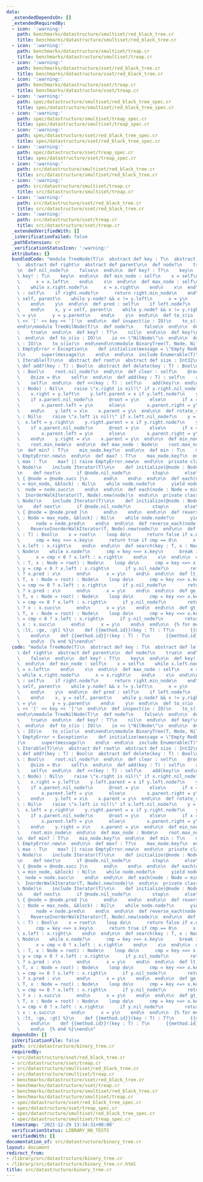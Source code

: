 ```yaml
---
data:
  _extendedDependsOn: []
  _extendedRequiredBy:
  - icon: ':warning:'
    path: benchmarks/datastructure/smultiset/red_black_tree.cr
    title: benchmarks/datastructure/smultiset/red_black_tree.cr
  - icon: ':warning:'
    path: benchmarks/datastructure/smultiset/treap.cr
    title: benchmarks/datastructure/smultiset/treap.cr
  - icon: ':warning:'
    path: benchmarks/datastructure/sset/red_black_tree.cr
    title: benchmarks/datastructure/sset/red_black_tree.cr
  - icon: ':warning:'
    path: benchmarks/datastructure/sset/treap.cr
    title: benchmarks/datastructure/sset/treap.cr
  - icon: ':warning:'
    path: spec/datastructure/smultiset/red_black_tree_spec.cr
    title: spec/datastructure/smultiset/red_black_tree_spec.cr
  - icon: ':warning:'
    path: spec/datastructure/smultiset/treap_spec.cr
    title: spec/datastructure/smultiset/treap_spec.cr
  - icon: ':warning:'
    path: spec/datastructure/sset/red_black_tree_spec.cr
    title: spec/datastructure/sset/red_black_tree_spec.cr
  - icon: ':warning:'
    path: spec/datastructure/sset/treap_spec.cr
    title: spec/datastructure/sset/treap_spec.cr
  - icon: ':warning:'
    path: src/datastructure/smultiset/red_black_tree.cr
    title: src/datastructure/smultiset/red_black_tree.cr
  - icon: ':warning:'
    path: src/datastructure/smultiset/treap.cr
    title: src/datastructure/smultiset/treap.cr
  - icon: ':warning:'
    path: src/datastructure/sset/red_black_tree.cr
    title: src/datastructure/sset/red_black_tree.cr
  - icon: ':warning:'
    path: src/datastructure/sset/treap.cr
    title: src/datastructure/sset/treap.cr
  _extendedVerifiedWith: []
  _isVerificationFailed: false
  _pathExtension: cr
  _verificationStatusIcon: ':warning:'
  attributes: {}
  bundledCode: "module TreeNode(T)\n  abstract def key : T\n  abstract def left\n\
    \  abstract def right\n  abstract def parent\n\n  def node?\n    true\n  end\n\
    \n  def nil_node?\n    false\n  end\n\n  def key? : T?\n    key\n  end\n\n  def\
    \ key! : T\n    key\n  end\n\n  def min_node : self\n    x = self\n    while x.left.node?\n\
    \      x = x.left\n    end\n    x\n  end\n\n  def max_node : self\n    x = self\n\
    \    while x.right.node?\n      x = x.right\n    end\n    x\n  end\n\n  def succ\
    \ : self\n    if right.node?\n      return right.min_node\n    end\n    x, y =\
    \ self, parent\n    while y.node? && x != y.left\n      x = y\n      y = y.parent\n\
    \    end\n    y\n  end\n\n  def pred : self\n    if left.node?\n      return left.max_node\n\
    \    end\n    x, y = self, parent\n    while y.node? && x != y.right\n      x\
    \ = y\n      y = y.parent\n    end\n    y\n  end\n\n  def to_s(io : IO)\n    io\
    \ << '[' << key << ']'\n  end\n\n  def inspect(io : IO)\n    to_s(io)\n  end\n\
    end\n\nmodule TreeNilNode(T)\n  def node?\n    false\n  end\n\n  def nil_node?\n\
    \    true\n  end\n\n  def key? : T?\n    nil\n  end\n\n  def key!\n    raise NilAssertionError.new\n\
    \  end\n\n  def to_s(io : IO)\n    io << \"NilNode\"\n  end\n\n  def inspect(io\
    \ : IO)\n    to_s(io)\n  end\nend\n\nmodule BinaryTree(T, Node, NilNode)\n  class\
    \ EmptyError < Exception\n    def initialize(message = \"Empty RedBlackTree\"\
    )\n      super(message)\n    end\n  end\n\n  include Enumerable(T)\n  include\
    \ Iterable(T)\n\n  abstract def root\n  abstract def size : Int32\n  abstract\
    \ def add?(key : T) : Bool\n  abstract def delete(key : T) : Bool\n\n  def empty?\
    \ : Bool\n    root.nil_node?\n  end\n\n  def clear : self\n    @root = NilNode.new\n\
    \    @size = 0\n    self\n  end\n\n  def add(key : T) : self\n    add?(key)\n\
    \    self\n  end\n\n  def <<(key : T) : self\n    add(key)\n  end\n\n  def rotate_left(x\
    \ : Node) : Nil\n    raise \"x.right is nil!\" if x.right.nil_node?\n    y = x.right\n\
    \    x.right = y.left\n    y.left.parent = x if y.left.node?\n    y.parent = x.parent\n\
    \    if x.parent.nil_node?\n      @root = y\n    else\n      if x == x.parent.left\n\
    \        x.parent.left = y\n      else\n        x.parent.right = y\n      end\n\
    \    end\n    y.left = x\n    x.parent = y\n  end\n\n  def rotate_right(x : Node)\
    \ : Nil\n    raise \"x.left is nil!\" if x.left.nil_node?\n    y = x.left\n  \
    \  x.left = y.right\n    y.right.parent = x if y.right.node?\n    y.parent = x.parent\n\
    \    if x.parent.nil_node?\n      @root = y\n    else\n      if x == x.parent.left\n\
    \        x.parent.left = y\n      else\n        x.parent.right = y\n      end\n\
    \    end\n    y.right = x\n    x.parent = y\n  end\n\n  def min_node : Node\n\
    \    root.min_node\n  end\n\n  def max_node : Node\n    root.max_node\n  end\n\
    \n  def min? : T?\n    min_node.key?\n  end\n\n  def min : T\n    min? || raise\
    \ EmptyError.new\n  end\n\n  def max? : T?\n    max_node.key?\n  end\n\n  def\
    \ max : T\n    max? || raise EmptyError.new\n  end\n\n  private class InorderWalkIterator(T,\
    \ Node)\n    include Iterator(T)\n\n    def initialize(@node : Node)\n    end\n\
    \n    def next\n      if @node.nil_node?\n        stop\n      else\n        @node.key.tap\
    \ { @node = @node.succ }\n      end\n    end\n  end\n\n  def each(node : Node\
    \ = min_node, &block) : Nil\n    while node.node?\n      yield node.key\n    \
    \  node = node.succ\n    end\n  end\n\n  def each(node : Node = min_node)\n  \
    \  InorderWalkIterator(T, Node).new(node)\n  end\n\n  private class ReverseInorderWalkIterator(T,\
    \ Node)\n    include Iterator(T)\n\n    def initialize(@node : Node)\n    end\n\
    \n    def next\n      if @node.nil_node?\n        stop\n      else\n        @node.key.tap\
    \ { @node = @node.pred }\n      end\n    end\n  end\n\n  def reverse_each(node\
    \ : Node = max_node, &block) : Nil\n    while node.node?\n      yield node.key\n\
    \      node = node.pred\n    end\n  end\n\n  def reverse_each(node : Node = max_node)\n\
    \    ReverseInorderWalkIterator(T, Node).new(node)\n  end\n\n  def includes?(key\
    \ : T) : Bool\n    x = root\n    loop do\n      return false if x.nil_node?\n\
    \      cmp = key <=> x.key\n      return true if cmp == 0\n      x = cmp < 0 ?\
    \ x.left : x.right\n    end\n  end\n\n  def search(key : T, x : Node = root) :\
    \ Node\n    while x.node?\n      cmp = key <=> x.key\n      break if cmp == 0\n\
    \      x = cmp < 0 ? x.left : x.right\n    end\n    x\n  end\n\n  def le_node(key\
    \ : T, x : Node = root) : Node\n    loop do\n      cmp = key <=> x.key\n     \
    \ y = cmp < 0 ? x.left : x.right\n      if y.nil_node?\n        return cmp < 0\
    \ ? x.pred : x\n      end\n      x = y\n    end\n  end\n\n  def lt_node(key :\
    \ T, x : Node = root) : Node\n    loop do\n      cmp = key <=> x.key\n      y\
    \ = cmp <= 0 ? x.left : x.right\n      if y.nil_node?\n        return cmp <= 0\
    \ ? x.pred : x\n      end\n      x = y\n    end\n  end\n\n  def ge_node(key :\
    \ T, x : Node = root) : Node\n    loop do\n      cmp = key <=> x.key\n      y\
    \ = cmp <= 0 ? x.left : x.right\n      if y.nil_node?\n        return cmp <= 0\
    \ ? x : x.succ\n      end\n      x = y\n    end\n  end\n\n  def gt_node(key :\
    \ T, x : Node = root) : Node\n    loop do\n      cmp = key <=> x.key\n      y\
    \ = cmp < 0 ? x.left : x.right\n      if y.nil_node?\n        return cmp < 0 ?\
    \ x : x.succ\n      end\n      x = y\n    end\n  end\n\n  {% for method in [:le,\
    \ :lt, :ge, :gt] %}\n    def {{method.id}}(key : T) : T?\n      {{method.id}}_node(key).key?\n\
    \    end\n\n    def {{method.id}}!(key : T) : T\n      {{method.id}}_node(key).key!\n\
    \    end\n  {% end %}\nend\n"
  code: "module TreeNode(T)\n  abstract def key : T\n  abstract def left\n  abstract\
    \ def right\n  abstract def parent\n\n  def node?\n    true\n  end\n\n  def nil_node?\n\
    \    false\n  end\n\n  def key? : T?\n    key\n  end\n\n  def key! : T\n    key\n\
    \  end\n\n  def min_node : self\n    x = self\n    while x.left.node?\n      x\
    \ = x.left\n    end\n    x\n  end\n\n  def max_node : self\n    x = self\n   \
    \ while x.right.node?\n      x = x.right\n    end\n    x\n  end\n\n  def succ\
    \ : self\n    if right.node?\n      return right.min_node\n    end\n    x, y =\
    \ self, parent\n    while y.node? && x != y.left\n      x = y\n      y = y.parent\n\
    \    end\n    y\n  end\n\n  def pred : self\n    if left.node?\n      return left.max_node\n\
    \    end\n    x, y = self, parent\n    while y.node? && x != y.right\n      x\
    \ = y\n      y = y.parent\n    end\n    y\n  end\n\n  def to_s(io : IO)\n    io\
    \ << '[' << key << ']'\n  end\n\n  def inspect(io : IO)\n    to_s(io)\n  end\n\
    end\n\nmodule TreeNilNode(T)\n  def node?\n    false\n  end\n\n  def nil_node?\n\
    \    true\n  end\n\n  def key? : T?\n    nil\n  end\n\n  def key!\n    raise NilAssertionError.new\n\
    \  end\n\n  def to_s(io : IO)\n    io << \"NilNode\"\n  end\n\n  def inspect(io\
    \ : IO)\n    to_s(io)\n  end\nend\n\nmodule BinaryTree(T, Node, NilNode)\n  class\
    \ EmptyError < Exception\n    def initialize(message = \"Empty RedBlackTree\"\
    )\n      super(message)\n    end\n  end\n\n  include Enumerable(T)\n  include\
    \ Iterable(T)\n\n  abstract def root\n  abstract def size : Int32\n  abstract\
    \ def add?(key : T) : Bool\n  abstract def delete(key : T) : Bool\n\n  def empty?\
    \ : Bool\n    root.nil_node?\n  end\n\n  def clear : self\n    @root = NilNode.new\n\
    \    @size = 0\n    self\n  end\n\n  def add(key : T) : self\n    add?(key)\n\
    \    self\n  end\n\n  def <<(key : T) : self\n    add(key)\n  end\n\n  def rotate_left(x\
    \ : Node) : Nil\n    raise \"x.right is nil!\" if x.right.nil_node?\n    y = x.right\n\
    \    x.right = y.left\n    y.left.parent = x if y.left.node?\n    y.parent = x.parent\n\
    \    if x.parent.nil_node?\n      @root = y\n    else\n      if x == x.parent.left\n\
    \        x.parent.left = y\n      else\n        x.parent.right = y\n      end\n\
    \    end\n    y.left = x\n    x.parent = y\n  end\n\n  def rotate_right(x : Node)\
    \ : Nil\n    raise \"x.left is nil!\" if x.left.nil_node?\n    y = x.left\n  \
    \  x.left = y.right\n    y.right.parent = x if y.right.node?\n    y.parent = x.parent\n\
    \    if x.parent.nil_node?\n      @root = y\n    else\n      if x == x.parent.left\n\
    \        x.parent.left = y\n      else\n        x.parent.right = y\n      end\n\
    \    end\n    y.right = x\n    x.parent = y\n  end\n\n  def min_node : Node\n\
    \    root.min_node\n  end\n\n  def max_node : Node\n    root.max_node\n  end\n\
    \n  def min? : T?\n    min_node.key?\n  end\n\n  def min : T\n    min? || raise\
    \ EmptyError.new\n  end\n\n  def max? : T?\n    max_node.key?\n  end\n\n  def\
    \ max : T\n    max? || raise EmptyError.new\n  end\n\n  private class InorderWalkIterator(T,\
    \ Node)\n    include Iterator(T)\n\n    def initialize(@node : Node)\n    end\n\
    \n    def next\n      if @node.nil_node?\n        stop\n      else\n        @node.key.tap\
    \ { @node = @node.succ }\n      end\n    end\n  end\n\n  def each(node : Node\
    \ = min_node, &block) : Nil\n    while node.node?\n      yield node.key\n    \
    \  node = node.succ\n    end\n  end\n\n  def each(node : Node = min_node)\n  \
    \  InorderWalkIterator(T, Node).new(node)\n  end\n\n  private class ReverseInorderWalkIterator(T,\
    \ Node)\n    include Iterator(T)\n\n    def initialize(@node : Node)\n    end\n\
    \n    def next\n      if @node.nil_node?\n        stop\n      else\n        @node.key.tap\
    \ { @node = @node.pred }\n      end\n    end\n  end\n\n  def reverse_each(node\
    \ : Node = max_node, &block) : Nil\n    while node.node?\n      yield node.key\n\
    \      node = node.pred\n    end\n  end\n\n  def reverse_each(node : Node = max_node)\n\
    \    ReverseInorderWalkIterator(T, Node).new(node)\n  end\n\n  def includes?(key\
    \ : T) : Bool\n    x = root\n    loop do\n      return false if x.nil_node?\n\
    \      cmp = key <=> x.key\n      return true if cmp == 0\n      x = cmp < 0 ?\
    \ x.left : x.right\n    end\n  end\n\n  def search(key : T, x : Node = root) :\
    \ Node\n    while x.node?\n      cmp = key <=> x.key\n      break if cmp == 0\n\
    \      x = cmp < 0 ? x.left : x.right\n    end\n    x\n  end\n\n  def le_node(key\
    \ : T, x : Node = root) : Node\n    loop do\n      cmp = key <=> x.key\n     \
    \ y = cmp < 0 ? x.left : x.right\n      if y.nil_node?\n        return cmp < 0\
    \ ? x.pred : x\n      end\n      x = y\n    end\n  end\n\n  def lt_node(key :\
    \ T, x : Node = root) : Node\n    loop do\n      cmp = key <=> x.key\n      y\
    \ = cmp <= 0 ? x.left : x.right\n      if y.nil_node?\n        return cmp <= 0\
    \ ? x.pred : x\n      end\n      x = y\n    end\n  end\n\n  def ge_node(key :\
    \ T, x : Node = root) : Node\n    loop do\n      cmp = key <=> x.key\n      y\
    \ = cmp <= 0 ? x.left : x.right\n      if y.nil_node?\n        return cmp <= 0\
    \ ? x : x.succ\n      end\n      x = y\n    end\n  end\n\n  def gt_node(key :\
    \ T, x : Node = root) : Node\n    loop do\n      cmp = key <=> x.key\n      y\
    \ = cmp < 0 ? x.left : x.right\n      if y.nil_node?\n        return cmp < 0 ?\
    \ x : x.succ\n      end\n      x = y\n    end\n  end\n\n  {% for method in [:le,\
    \ :lt, :ge, :gt] %}\n    def {{method.id}}(key : T) : T?\n      {{method.id}}_node(key).key?\n\
    \    end\n\n    def {{method.id}}!(key : T) : T\n      {{method.id}}_node(key).key!\n\
    \    end\n  {% end %}\nend\n"
  dependsOn: []
  isVerificationFile: false
  path: src/datastructure/binary_tree.cr
  requiredBy:
  - src/datastructure/sset/red_black_tree.cr
  - src/datastructure/sset/treap.cr
  - src/datastructure/smultiset/red_black_tree.cr
  - src/datastructure/smultiset/treap.cr
  - benchmarks/datastructure/sset/red_black_tree.cr
  - benchmarks/datastructure/sset/treap.cr
  - benchmarks/datastructure/smultiset/red_black_tree.cr
  - benchmarks/datastructure/smultiset/treap.cr
  - spec/datastructure/sset/red_black_tree_spec.cr
  - spec/datastructure/sset/treap_spec.cr
  - spec/datastructure/smultiset/red_black_tree_spec.cr
  - spec/datastructure/smultiset/treap_spec.cr
  timestamp: '2021-12-29 13:34:31+00:00'
  verificationStatus: LIBRARY_NO_TESTS
  verifiedWith: []
documentation_of: src/datastructure/binary_tree.cr
layout: document
redirect_from:
- /library/src/datastructure/binary_tree.cr
- /library/src/datastructure/binary_tree.cr.html
title: src/datastructure/binary_tree.cr
---
```

